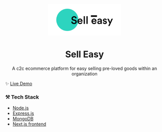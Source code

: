 <p align="center">
  <a href="https://sell-easy.vercel.app/">
    <img alt="Sell Easy" src="https://raw.githubusercontent.com/giridhar7632/sell-easy/main/client/public/logo-display.png" height="100" />
  </a>
</p>

<h1 align="center">
  Sell Easy
</h1>

<p align="center">
A c2c ecommerce platform for easy selling pre-loved goods within an organization
</p>

✨ [Live Demo](https://sell-easy.vercel.app/)

### ⚒️ Tech Stack

- [Node.js](https://nodejs.org/)
- [Express.js](https://expressjs.org/)
- [MongoDB](https://mongodb.org/)
- [Next.js frontend](https://github.com/giridhar7632/sell-easy/tree/main/client)
